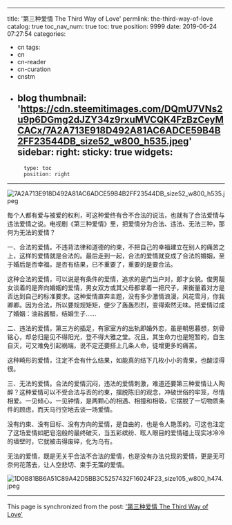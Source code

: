 
---
title: '第三种爱情 The Third Way of Love'
permlink: the-third-way-of-love
catalog: true
toc_nav_num: true
toc: true
position: 9999
date: 2019-06-24 07:27:54
categories:
- cn
tags:
- cn
- cn-reader
- cn-curation
- cnstm
- blog
thumbnail: 'https://cdn.steemitimages.com/DQmU7VNs2u9p6DGmg2dJZY34z9rxuMVCQK4FzBzCeyMCACx/7A2A713E918D492A81AC6ADCE59B4B2FF23544DB_size52_w800_h535.jpeg'
sidebar:
    right:
        sticky: true
widgets:
    -
        type: toc
        position: right
---


![7A2A713E918D492A81AC6ADCE59B4B2FF23544DB_size52_w800_h535.jpeg](https://cdn.steemitimages.com/DQmU7VNs2u9p6DGmg2dJZY34z9rxuMVCQK4FzBzCeyMCACx/7A2A713E918D492A81AC6ADCE59B4B2FF23544DB_size52_w800_h535.jpeg)

每个人都有爱与被爱的权利，可这种爱终有合不合法的说法，也就有了合法爱情与违法爱情之说。电视剧《第三种爱情》里，把爱情分为合法、违法、无法三种，那何为无法的爱情？

一、合法的爱情。不违背法律和道德的约束，不把自己的幸福建立在别人的痛苦之上，这样的爱情就是合法的。最后走到一起，合法的爱情就变成了合法的婚姻，至于婚后是否幸福，是否有结果，已不重要了，重要的是要合法。

这种合法的爱情，可以说是有条件的爱情，追求的是门当户对，郎才女貌。俊男靓女谈着的是奔向婚姻的爱情，男女双方或其父母都拿着一把尺子，来衡量着对方是否达到自己的标准要求。这种爱情直奔主题，没有多少激情浪漫，风花雪月，你我卿卿。因为合法，所以要规规矩矩，便少了轰轰烈烈，变得索然无味。把爱情过成了婚姻：油盐酱醋，结婚生子……

二、违法的爱情。第三方的插足，有家室方的出轨即婚外恋，虽是朝思暮想，刻骨铭心，却总归是见不得阳光，登不得大雅之堂。况且，其生命力也是短暂的，自生自灭，可又难免引起祸端，说不定还要搭上几条人命，徒增更多的痛苦。

这种畸形的爱情，注定不会有什么结果，如能真的结下几枚小小的青果，也酸涩得很。

三、无法的爱情。合法的爱情沉闷，违法的爱情刺激，难道还要第三种爱情让人陶醉？这种爱情可以不受合法与否的约束，摆脱陈旧的观念，冲破世俗的牢笼，尽情相爱。一见倾心，一见钟情，是两颗心的相遇、相撞和相吸，它摆脱了一切物质条件的顾虑，而天马行空地去谈一场爱情。

没有约束、没有目标、没有方向的爱情，是自由的，也是令人艳羡的。可这也注定了这场爱情如肥皂泡般的最终破灭，当五彩缤纷、眩人眼目的爱情碰上现实冰冷冷的墙壁时，它就被击得废碎，化为乌有。

无法的爱情，既是无关乎合法不合法的爱情，也是没有办法兑现的爱情，更是无可奈何花落去，让人空悲切、束手无策的爱情。

![1D0B81BB6A51C89A42D5BB3C5257432F16024F23_size105_w800_h474.jpeg](https://cdn.steemitimages.com/DQmeGnRP3pBdjbrBv9h8Dxkvbc7ePkCno45ixTDqxfP8nyx/1D0B81BB6A51C89A42D5BB3C5257432F16024F23_size105_w800_h474.jpeg)

- - -

This page is synchronized from the post: ['第三种爱情 The Third Way of Love'](https://steemit.com/@bring/the-third-way-of-love)
